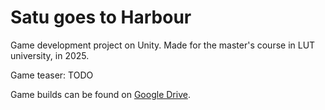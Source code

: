 # Satu goes to Harbour
Game development project on Unity. Made for the master's course in LUT university, in 2025.

Game teaser: TODO

Game builds can be found on [Google Drive](https://drive.google.com/drive/folders/1SyCIo7l7JYtApukXJdmtLHEM5309UyYM?usp=sharing).

